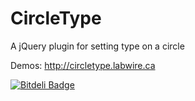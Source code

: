 CircleType
========

A jQuery plugin for setting type on a circle

Demos: http://circletype.labwire.ca


[![Bitdeli Badge](https://d2weczhvl823v0.cloudfront.net/peterhry/circletype/trend.png)](https://bitdeli.com/free "Bitdeli Badge")

